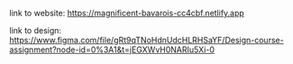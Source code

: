 link to website: https://magnificent-bavarois-cc4cbf.netlify.app

link to design: https://www.figma.com/file/gRt9qTNoHdnUdcHLRHSaYF/Design-course-assignment?node-id=0%3A1&t=jEGXWvH0NARIu5Xi-0
